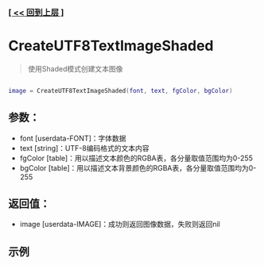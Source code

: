 ### [[ << 回到上层 ]](index.md)

# CreateUTF8TextImageShaded

> 使用Shaded模式创建文本图像

```lua

image = CreateUTF8TextImageShaded(font, text, fgColor, bgColor)

```

## 参数：

+ font [userdata-FONT]：字体数据
+ text [string]：UTF-8编码格式的文本内容
+ fgColor [table]：用以描述文本颜色的RGBA表，各分量取值范围均为0-255
+ bgColor [table]：用以描述文本背景颜色的RGBA表，各分量取值范围均为0-255

## 返回值：

+ image [userdata-IMAGE]：成功则返回图像数据，失败则返回nil

## 示例

```lua

```